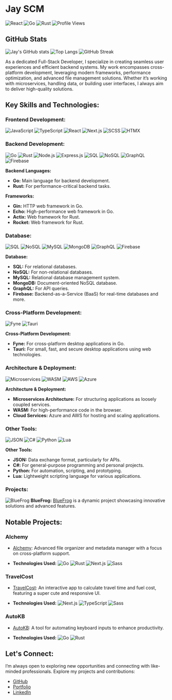 # Jay SCM

![React](https://img.shields.io/badge/React-20232A?style=for-the-badge&logo=react&logoColor=61DAFB)
![Go](https://img.shields.io/badge/Go-00ADD8?style=for-the-badge&logo=go&logoColor=white)
![Rust](https://img.shields.io/badge/Rust-000000?style=for-the-badge&logo=rust&logoColor=white)
![Profile Views](https://komarev.com/ghpvc/?username=Jay-SCM&color=green)

## GitHub Stats
![Jay's GitHub stats](https://github-readme-stats.vercel.app/api?username=Jay-SCM&show_icons=true&theme=radical)
![Top Langs](https://github-readme-stats.vercel.app/api/top-langs/?username=Jay-SCM&layout=compact&theme=radical)
![GitHub Streak](https://github-readme-streak-stats.herokuapp.com/?user=Jay-SCM&theme=radical)

As a dedicated Full-Stack Developer, I specialize in creating seamless user experiences and efficient backend systems. My work encompasses cross-platform development, leveraging modern frameworks, performance optimization, and advanced file management solutions. Whether it’s working with microservices, handling data, or building user interfaces, I always aim to deliver high-quality solutions.

## Key Skills and Technologies:

### Frontend Development:
![JavaScript](https://img.shields.io/badge/-JavaScript-05122A?style=flat&logo=javascript) 
![TypeScript](https://img.shields.io/badge/-TypeScript-05122A?style=flat&logo=typescript)
![React](https://img.shields.io/badge/-React-05122A?style=flat&logo=react)
![Next.js](https://img.shields.io/badge/-Next.js-05122A?style=flat&logo=next.js)
![SCSS](https://img.shields.io/badge/-SCSS-05122A?style=flat&logo=sass)
![HTMX](https://img.shields.io/badge/-HTMX-05122A?style=flat&logo=html5)

### Backend Development:
![Go](https://img.shields.io/badge/-Go-05122A?style=flat&logo=go)
![Rust](https://img.shields.io/badge/-Rust-05122A?style=flat&logo=rust)
![Node.js](https://img.shields.io/badge/-Node.js-05122A?style=flat&logo=node.js)
![Express.js](https://img.shields.io/badge/-Express.js-05122A?style=flat&logo=express)
![SQL](https://img.shields.io/badge/-SQL-05122A?style=flat&logo=mysql)
![NoSQL](https://img.shields.io/badge/-NoSQL-05122A?style=flat&logo=mongodb)
![GraphQL](https://img.shields.io/badge/-GraphQL-05122A?style=flat&logo=graphql)
![Firebase](https://img.shields.io/badge/-Firebase-05122A?style=flat&logo=firebase)

**Backend Languages:**

- **Go:** Main language for backend development.
- **Rust:** For performance-critical backend tasks.

**Frameworks:**

- **Gin:** HTTP web framework in Go.
- **Echo:** High-performance web framework in Go.
- **Actix:** Web framework for Rust.
- **Rocket:** Web framework for Rust.

### Database:
![SQL](https://img.shields.io/badge/-SQL-05122A?style=flat&logo=mysql)
![NoSQL](https://img.shields.io/badge/-NoSQL-05122A?style=flat&logo=mongodb)
![MySQL](https://img.shields.io/badge/-MySQL-05122A?style=flat&logo=mysql)
![MongoDB](https://img.shields.io/badge/-MongoDB-05122A?style=flat&logo=mongodb)
![GraphQL](https://img.shields.io/badge/-GraphQL-05122A?style=flat&logo=graphql)
![Firebase](https://img.shields.io/badge/-Firebase-05122A?style=flat&logo=firebase)

**Database:**

- **SQL:** For relational databases.
- **NoSQL:** For non-relational databases.
- **MySQL:** Relational database management system.
- **MongoDB:** Document-oriented NoSQL database.
- **GraphQL:** For API queries.
- **Firebase:** Backend-as-a-Service (BaaS) for real-time databases and more.

### Cross-Platform Development:
![Fyne](https://img.shields.io/badge/-Fyne-05122A?style=flat&logo=fyne)
![Tauri](https://img.shields.io/badge/-Tauri-05122A?style=flat&logo=tauri)

**Cross-Platform Development:**

- **Fyne:** For cross-platform desktop applications in Go.
- **Tauri:** For small, fast, and secure desktop applications using web technologies.

### Architecture & Deployment:
![Microservices](https://img.shields.io/badge/-Microservices_Architecture-05122A?style=flat&logo=cloudsmith) 
![WASM](https://img.shields.io/badge/-WASM-05122A?style=flat&logo=webassembly)
![AWS](https://img.shields.io/badge/-AWS-05122A?style=flat&logo=amazonaws)
![Azure](https://img.shields.io/badge/-Azure-05122A?style=flat&logo=azure)

**Architecture & Deployment:**

- **Microservices Architecture:** For structuring applications as loosely coupled services.
- **WASM:** For high-performance code in the browser.
- **Cloud Services:** Azure and AWS for hosting and scaling applications.

### Other Tools:
![JSON](https://img.shields.io/badge/-JSON-05122A?style=flat&logo=json)
![C#](https://img.shields.io/badge/-C%23-05122A?style=flat&logo=csharp)
![Python](https://img.shields.io/badge/-Python-05122A?style=flat&logo=python)
![Lua](https://img.shields.io/badge/-Lua-05122A?style=flat&logo=lua)

**Other Tools:**

- **JSON:** Data exchange format, particularly for APIs.
- **C#:** For general-purpose programming and personal projects.
- **Python:** For automation, scripting, and prototyping.
- **Lua:** Lightweight scripting language for various applications.

### Projects:
![BlueFrog](https://img.shields.io/badge/-BlueFrog-05122A?style=flat&logo=blue)
**BlueFrog:** [BlueFrog](https://github.com/Jay-SCM/BlueFrog) is a dynamic project showcasing innovative solutions and advanced features.

## Notable Projects:

### Alchemy
- [Alchemy](https://github.com/Jay-SCM/alchemy): Advanced file organizer and metadata manager with a focus on cross-platform support.

- **Technologies Used:** ![Go](https://img.shields.io/badge/-Go-05122A?style=flat&logo=go) ![Rust](https://img.shields.io/badge/-Rust-05122A?style=flat&logo=rust) ![Next.js](https://img.shields.io/badge/-Next.js-05122A?style=flat&logo=next.js) ![Sass](https://img.shields.io/badge/-Sass-05122A?style=flat&logo=sass)

### TravelCost
- [TravelCost](https://github.com/Jay-SCM/TravelCost): An interactive app to calculate travel time and fuel cost, featuring a super cute and responsive UI.

- **Technologies Used:** ![Next.js](https://img.shields.io/badge/-Next.js-05122A?style=flat&logo=next.js) ![TypeScript](https://img.shields.io/badge/-TypeScript-05122A?style=flat&logo=typescript) ![Sass](https://img.shields.io/badge/-Sass-05122A?style=flat&logo=sass)

### AutoKB
- [AutoKB](https://github.com/Jay-SCM/AutoKB): A tool for automating keyboard inputs to enhance productivity.

- **Technologies Used:** ![Go](https://img.shields.io/badge/-Go-05122A?style=flat&logo=go) ![Rust](https://img.shields.io/badge/-Rust-05122A?style=flat&logo=rust)

## Let's Connect:

I’m always open to exploring new opportunities and connecting with like-minded professionals. Explore my projects and contributions:

- [GitHub](https://github.com/Jay-SCM)
- [Portfolio](https://kscmportfolio.vercel.app)
- [LinkedIn](https://www.linkedin.com/in/your-profile)
